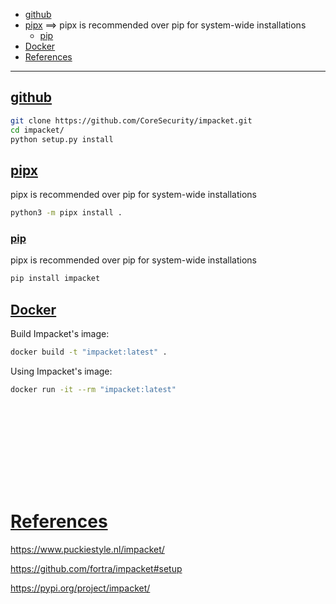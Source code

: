 - [github](#github)
- [pipx](#pipx)     ==> pipx is recommended over pip for system-wide installations
    - [pip](#pip) 
- [Docker](#docker)
- [References](#references)

-------------------------------------------

## [github](#github-1)
```sh
git clone https://github.com/CoreSecurity/impacket.git
cd impacket/
python setup.py install
```

## [pipx](#pipx-1)
pipx is recommended over pip for system-wide installations
```sh
python3 -m pipx install .
```

### [pip](#pip-1)
pipx is recommended over pip for system-wide installations
```sh
pip install impacket
```

## [Docker](#docker-1)
Build Impacket's image:
```sh
docker build -t "impacket:latest" .
```

Using Impacket's image:
```sh
docker run -it --rm "impacket:latest"
```

## 

## 
```sh

```

## 
```sh

```

## 
```sh

```

## 
```sh

```

## 
```sh

```

# [References](#references-1)

https://www.puckiestyle.nl/impacket/

https://github.com/fortra/impacket#setup

https://pypi.org/project/impacket/